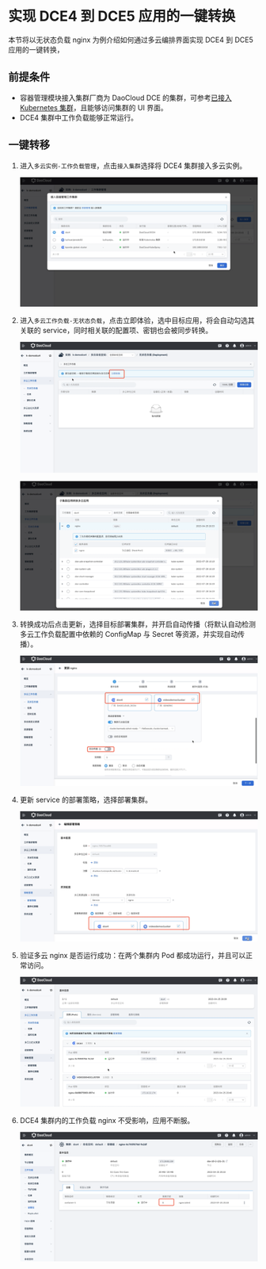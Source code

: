 # 实现 DCE4 到 DCE5 应用的一键转换

本节将以无状态负载 nginx 为例介绍如何通过多云编排界面实现 DCE4 到 DCE5 应用的一键转换，

## 前提条件

- 容器管理模块接入集群厂商为 DaoCloud DCE 的集群，可参考[已接入 Kubernetes 集群](../clusters/integrate-cluster.md)，且能够访问集群的 UI 界面。
- DCE4 集群中工作负载能够正常运行。

## 一键转移

1. 进入`多云实例-工作负载管理`，点击`接入集群`选择将 DCE4 集群接入多云实例。

    ![接入集群](../../kairship/images/conversion01.png)

2. 进入`多云工作负载-无状态负载`，点击立即体验，选中目标应用，将会自动勾选其关联的 service，同时相关联的配置项、密钥也会被同步转换。

    ![一键转移](../../kairship/images/conversion02.png)

    ![同步转换](../../kairship/images/conversion03.png)

3. 转换成功后点击更新，选择目标部署集群，并开启自动传播（将默认自动检测多云工作负载配置中依赖的 ConfigMap 与 Secret 等资源，并实现自动传播）。

    ![更新nginx](../../kairship/images/conversion04.png)

4. 更新 service 的部署策略，选择部署集群。

    ![更新部署策略](../../kairship/images/conversion05.png)

5. 验证多云 nginx 是否运行成功：在两个集群内 Pod 都成功运行，并且可以正常访问。

    ![验证是否成功](../../kairship/images/conversion06.png)

6. DCE4 集群内的工作负载 nginx 不受影响，应用不断服。

    ![不断服](../../kairship/images/conversion07.png)
